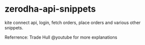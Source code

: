 # zerodha-api-snippets
kite connect api, login, fetch orders, place orders and various other snippets.

Referrence: Trade Hull @youtube for more explanations
